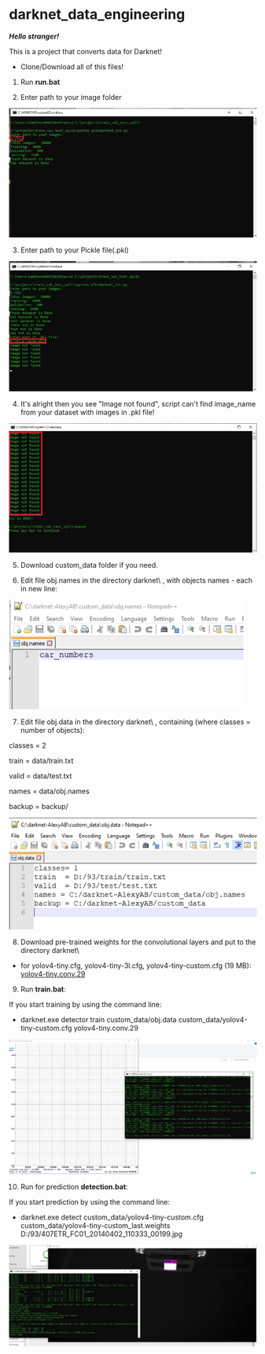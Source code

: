 # darknet_data_engineering

***Hello stranger!***

This is a project that converts data for Darknet!

- Clone/Download all of this files!

1. Run **run.bat**

2. Enter path to your image folder

![run.bat](run1.jpg)

3. Enter path to your Pickle file(.pkl)

![run.bat2](run2.jpg)

4. It's alright then you see "Image not found", script can't find image_name from your dataset with images in .pkl file!

![run.bat2](run3.jpg)

5. Download custom_data folder if you need.

6. Edit file obj.names in the directory darknet\ , with objects names - each in new line:

![edit_custom](obj_names.jpg)

7. Edit file obj.data in the directory darknet\ , containing (where classes = number of objects):

classes = 2

train  = data/train.txt

valid  = data/test.txt

names = data/obj.names

backup = backup/ 


![edit_custom](obj_data.jpg)

8. Download pre-trained weights for the convolutional layers and put to the directory darknet\
- for yolov4-tiny.cfg, yolov4-tiny-3l.cfg, yolov4-tiny-custom.cfg (19 MB): [yolov4-tiny.conv.29](https://github.com/AlexeyAB/darknet/releases/download/darknet_yolo_v4_pre/yolov4-tiny.conv.29)

9. Run **train.bat**:

If you start training by using the command line:

- darknet.exe detector train custom_data/obj.data custom_data/yolov4-tiny-custom.cfg yolov4-tiny.conv.29 

![train](train1.jpg)

10. Run for prediction **detection.bat**:

If you start prediction by using the command line:

- darknet.exe detect custom_data/yolov4-tiny-custom.cfg custom_data/yolov4-tiny-custom_last.weights D:/93/407ETR_FC01_20140402_110333_00199.jpg

![prediction](prediction.jpg)
